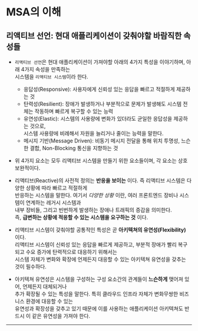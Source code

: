 # MSA의 이해

<h2>리액티브 선언: 현대 애플리케이션이 갖춰야할 바람직한 속성들</h2>

- `리액티브 선언`은 현대 애플리케이션이 가져야할 아래의 4가지 특성을 이야기하며, 아래 4가지 속성을 만족하는  
  시스템을 `리액티브 시스템`이라 한다.

  - 응답성(Responsive): 사용자에게 신뢰성 있는 응답을 빠르고 적절하게 제공하는 것
  - 탄력성(Resilient): 장애가 발생하거나 부분적으로 문제가 발생해도 시스템 전체는 작동하며 빠르게 복구할 수 있는 능력
  - 유연성(Elastic): 시스템의 사용량에 변화가 있더라도 균일한 응답성을 제공하는 것으로,  
    시스템 사용량에 비례해서 자원을 늘리거나 줄이는 능력을 말한다.
  - 메시지 기반(Message Driven): 비동기 메시지 전달을 통해 위치 투명성, 느슨한 결합, Non-Blocking 통신을 지향하는 것

- 위 4가지 요소는 모두 리액티브 시스템을 만들기 위한 요소들이며, 각 요소는 상호 보완적이다.

- 리액티브(Reactive)의 사전적 정의는 **반응을 보이는** 이다. 즉 리액티브 시스템은 다양한 상황에 따라 빠르고 적절하게  
  반응하는 시스템을 말한다. 여기서 _다양한 상황_ 이란, 여러 프론트엔드 장비나 시스템이 연계하는 레거시 시스템과  
  내부 장비들, 그리고 빈번하게 발생하는 장애나 트래픽의 증감을 의미한다.  
  즉, **급변하는 상황에 적응할 수 있는 시스템을 요구하는 것** 이다.

- 리액티브 시스템이 갖춰야할 공통적인 특성은 곧 **아키텍쳐의 유연성(Flexibility)** 이다.  
  리액티브 시스템이 신뢰성 있는 응답을 빠르게 제공하고, 부분적 장애가 빨리 복구되고 수요 증가에 탄력적으로 대응하기 위해서는  
  시스템 자체가 변화와 확장에 언제든지 대응할 수 있는 아키텍쳐 유연성을 갖추는 것이 필수하다.

- 아키텍쳐 유연성은 시스템을 구성하는 구성 요소간의 관계들이 **느슨하게** 맺어져 있어, 언제든지 대체되거나  
  추가 확장될 수 있는 특성을 말한다. 특히 클라우드 인프라 자체가 변화무쌍한 비즈니스 환경에 대응할 수 있는  
  유연성과 확장성을 갖추고 있기 때문에 이를 사용하는 애플리케이션 아키텍쳐도 반드시 이 같은 유연성을 가져야 한다.

<hr/>
